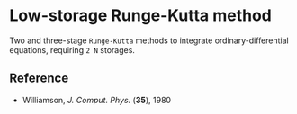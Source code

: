 # Low-storage Runge-Kutta method

Two and three-stage `Runge-Kutta` methods to integrate ordinary-differential equations, requiring `2 N` storages.

## Reference

- Williamson, *J. Comput. Phys.* (**35**), 1980

